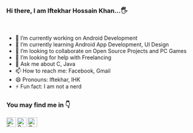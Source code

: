### Hi there, I am Iftekhar Hossain Khan...🖐

<br />

- 🔭 I’m currently working on Android Development
- 🌱 I’m currently learning Android App Development, UI Design
- 👯 I’m looking to collaborate on Open Source Projects and PC Games
- 🤔 I’m looking for help with Freelancing
- 💬 Ask me about C, Java
- 📫 How to reach me: Facebook, Gmail
- 😄 Pronouns: Iftekhar, IHK
- ⚡ Fun fact: I am not a nerd

### You may find me in 👇


[<img align="left" alt="Facebook" width="25px" src="https://cdn.jsdelivr.net/npm/simple-icons@v5/icons/facebook.svg" />][facebook]
[<img align="left" alt="Behance" width="25px" src="https://cdn.jsdelivr.net/npm/simple-icons@v5/icons/behance.svg" />][behance]
[<img align="left" alt="Gmail" width="25px" src="https://cdn.jsdelivr.net/npm/simple-icons@v3/icons/gmail.svg"/>][gmail]


[facebook]: https://www.facebook.com/ihk.786
[behance]: https://www.behance.net/ihkcreations
[gmail]: mailto:iftekhar.hk786@outlook.com

